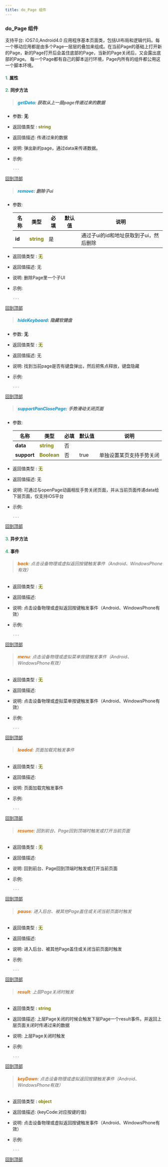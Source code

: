 ```yaml
---
title: do_Page 组件
---
```


### do_Page 组件

 支持平台: iOS7.0,Android4.0
 应用程序基本页面类，包括UI布局和逻辑代码。每一个移动应用都是由多个Page一层层的叠加来组成。在当前Page的基础上打开新的Page，新的Page打开后会盖住底部的Page，当新的Page关闭后，又会露出底部的Page。
每一个Page都有自己的脚本运行环境，Page内所有的组件都公用这一个脚本环境。

#### <font color ='#40A977'>**1.**</font> 属性

#### <font color ='#40A977'>**2.**</font> 同步方法

>##### <font color ='#0092db'>**getData**</font>: 获取从上一层page传递过来的数据

- 参数: **无**
- 返回值类型 : <font color ='#808000'>**string**</font>
- 返回值描述: 传递过来的数据
- 说明: 弹出新的page，通过data来传递数据。
- 示例:

  ```javascript
  ...

  ```

[回到顶部](#top)

>##### <font color ='#0092db'>**remove**</font>: 删除子ui

- 参数:

  名称 | 类型 |必填|默认值|说明
  ---- |-------------  |--------------|--------|------
  **id** |<font color ='#808000'>**string**</font> | 是 | |通过子ui的id和地址获取到子ui，然后删除
- 返回值类型 : <font color ='#808000'>**无**</font>
- 返回值描述: 无
- 说明: 删除Page里一个子UI
- 示例:

  ```javascript
  ...

  ```

[回到顶部](#top)

>##### <font color ='#0092db'>**hideKeyboard**</font>: 隐藏软键盘

- 参数: **无**
- 返回值类型 : <font color ='#808000'>**无**</font>
- 返回值描述: 无
- 说明: 找到当前page是否有键盘弹出，然后把焦点释放，键盘隐藏
- 示例:

  ```javascript
  ...

  ```

[回到顶部](#top)

>##### <font color ='#0092db'>**supportPanClosePage**</font>: 手势滑动关闭页面

- 参数:

  名称 | 类型 |必填|默认值|说明
  ---- |-------------  |--------------|--------|------
  **data** |<font color ='#808000'>**string**</font> | 否 | |
  **support** |<font color ='#808000'>**Boolean**</font> | 否 | true|单独设置某页支持手势关闭
- 返回值类型 : <font color ='#808000'>**无**</font>
- 返回值描述: 无
- 说明: 可通过与openPage动画相反手势关闭页面，并从当前页面传递data给下层页面，仅支持iOS平台
- 示例:

  ```javascript
  ...

  ```

[回到顶部](#top)

#### <font color ='#40A977'>**3.**</font> 异步方法


#### <font color ='#40A977'>**4.**</font> 事件

>###### <font color ='#e96900'>**back**</font>: 点击设备物理或虚拟返回按键触发事件（Android、WindowsPhone有效）

- 返回值类型 : <font color ='#808000'>**无**</font>
- 返回值描述: 
- 说明: 点击设备物理或虚拟返回按键触发事件（Android、WindowsPhone有效）
- 示例:

  ```javascript
  ...

  ```

[回到顶部](#top)

>###### <font color ='#e96900'>**menu**</font>: 点击设备物理或虚拟菜单按键触发事件（Android、WindowsPhone有效）

- 返回值类型 : <font color ='#808000'>**无**</font>
- 返回值描述: 
- 说明: 点击设备物理或虚拟菜单按键触发事件（Android、WindowsPhone有效）
- 示例:

  ```javascript
  ...

  ```

[回到顶部](#top)

>###### <font color ='#e96900'>**loaded**</font>: 页面加载完触发事件

- 返回值类型 : <font color ='#808000'>**无**</font>
- 返回值描述: 
- 说明: 页面加载完触发事件
- 示例:

  ```javascript
  ...

  ```

[回到顶部](#top)

>###### <font color ='#e96900'>**resume**</font>: 回到前台、Page回到顶端时触发或打开当前页面

- 返回值类型 : <font color ='#808000'>**无**</font>
- 返回值描述: 
- 说明: 回到前台、Page回到顶端时触发或打开当前页面
- 示例:

  ```javascript
  ...

  ```

[回到顶部](#top)

>###### <font color ='#e96900'>**pause**</font>: 进入后台、被其他Page盖住或关闭当前页面时触发

- 返回值类型 : <font color ='#808000'>**无**</font>
- 返回值描述: 
- 说明: 进入后台、被其他Page盖住或关闭当前页面时触发
- 示例:

  ```javascript
  ...

  ```

[回到顶部](#top)

>###### <font color ='#e96900'>**result**</font>: 上层Page关闭时触发

- 返回值类型 : <font color ='#808000'>**string**</font>
- 返回值描述: 上层Page关闭的时候会触发下层Page一个result事件。并返回上层页面关闭时传递过来的数据
- 说明: 上层Page关闭时触发
- 示例:

  ```javascript
  ...

  ```

[回到顶部](#top)

>###### <font color ='#e96900'>**keyDown**</font>: 点击设备物理或虚拟返回按键触发事件（Android、WindowsPhone有效）

- 返回值类型 : <font color ='#808000'>**object**</font>
- 返回值描述: {keyCode:对应按键的值}
- 说明: 点击设备物理或虚拟返回按键触发事件（Android、WindowsPhone有效）
- 示例:

  ```javascript
  ...

  ```

[回到顶部](#top)


